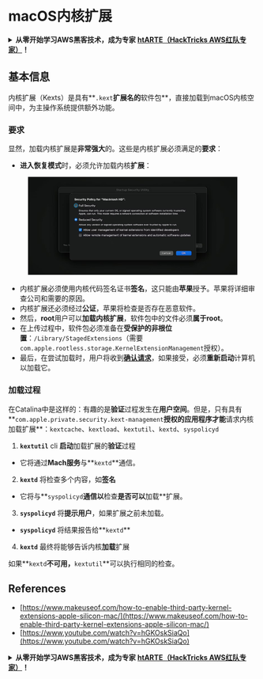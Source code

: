 # macOS内核扩展

<details>

<summary><strong>从零开始学习AWS黑客技术，成为专家</strong> <a href="https://training.hacktricks.xyz/courses/arte"><strong>htARTE（HackTricks AWS红队专家）</strong></a><strong>！</strong></summary>

* 您在**网络安全公司**工作吗？想要在HackTricks上宣传您的**公司**吗？或者想要获得**PEASS的最新版本或下载HackTricks的PDF**吗？请查看[**订阅计划**](https://github.com/sponsors/carlospolop)！
* 探索我们独家的[NFT收藏品**The PEASS Family**](https://opensea.io/collection/the-peass-family)
* 获取官方的[PEASS和HackTricks**周边产品**](https://peass.creator-spring.com)
* **加入** [**💬**](https://emojipedia.org/speech-balloon/) **Discord群**或[**电报群**](https://t.me/peass)，或在**Twitter**上关注我 🐦[**@carlospolopm**](https://twitter.com/hacktricks\_live)。
* 通过向[**hacktricks repo**](https://github.com/carlospolop/hacktricks)和[**hacktricks-cloud repo**](https://github.com/carlospolop/hacktricks-cloud)发送PR来分享您的黑客技巧。

</details>

## 基本信息

内核扩展（Kexts）是具有**`.kext`**扩展名的**软件包**，直接加载到macOS内核空间中，为主操作系统提供额外功能。

### 要求

显然，加载内核扩展是**非常强大**的。这些是内核扩展必须满足的**要求**：

* **进入恢复模式**时，必须允许加载内核**扩展**：

<figure><img src="../../../.gitbook/assets/image (327).png" alt=""><figcaption></figcaption></figure>

* 内核扩展必须使用内核代码签名证书**签名**，这只能由**苹果**授予。苹果将详细审查公司和需要的原因。
* 内核扩展还必须经过**公证**，苹果将检查是否存在恶意软件。
* 然后，**root**用户可以**加载内核扩展**，软件包中的文件必须**属于root**。
* 在上传过程中，软件包必须准备在**受保护的非根位置**：`/Library/StagedExtensions`（需要`com.apple.rootless.storage.KernelExtensionManagement`授权）。
* 最后，在尝试加载时，用户将收到[**确认请求**](https://developer.apple.com/library/archive/technotes/tn2459/\_index.html)，如果接受，必须**重新启动**计算机以加载它。

### 加载过程

在Catalina中是这样的：有趣的是**验证**过程发生在**用户空间**。但是，只有具有**`com.apple.private.security.kext-management`**授权的应用程序才能**请求内核加载扩展**：`kextcache`、`kextload`、`kextutil`、`kextd`、`syspolicyd`

1. **`kextutil`** cli **启动**加载扩展的**验证**过程
* 它将通过**Mach服务**与**`kextd`**通信。
2. **`kextd`** 将检查多个内容，如**签名**
* 它将与**`syspolicyd`**通信以**检查**是否可以**加载**扩展。
3. **`syspolicyd`** 将**提示用户**，如果扩展之前未加载。
* **`syspolicyd`** 将结果报告给**`kextd`**
4. **`kextd`** 最终将能够告诉内核**加载**扩展

如果**`kextd`**不可用，**`kextutil`**可以执行相同的检查。

## References

* [https://www.makeuseof.com/how-to-enable-third-party-kernel-extensions-apple-silicon-mac/](https://www.makeuseof.com/how-to-enable-third-party-kernel-extensions-apple-silicon-mac/)
* [https://www.youtube.com/watch?v=hGKOskSiaQo](https://www.youtube.com/watch?v=hGKOskSiaQo)

<details>

<summary><strong>从零开始学习AWS黑客技术，成为专家</strong> <a href="https://training.hacktricks.xyz/courses/arte"><strong>htARTE（HackTricks AWS红队专家）</strong></a><strong>！</strong></summary>

* 您在**网络安全公司**工作吗？想要在HackTricks上宣传您的**公司**吗？或者想要获得**PEASS的最新版本或下载HackTricks的PDF**吗？请查看[**订阅计划**](https://github.com/sponsors/carlospolop)！
* 探索我们独家的[NFT收藏品**The PEASS Family**](https://opensea.io/collection/the-peass-family)
* 获取官方的[PEASS和HackTricks**周边产品**](https://peass.creator-spring.com)
* **加入** [**💬**](https://emojipedia.org/speech-balloon/) **Discord群**或[**电报群**](https://t.me/peass)，或在**Twitter**上关注我 🐦[**@carlospolopm**](https://twitter.com/hacktricks\_live)。
* 通过向[**hacktricks repo**](https://github.com/carlospolop/hacktricks)和[**hacktricks-cloud repo**](https://github.com/carlospolop/hacktricks-cloud)发送PR来分享您的黑客技巧。

</details>

